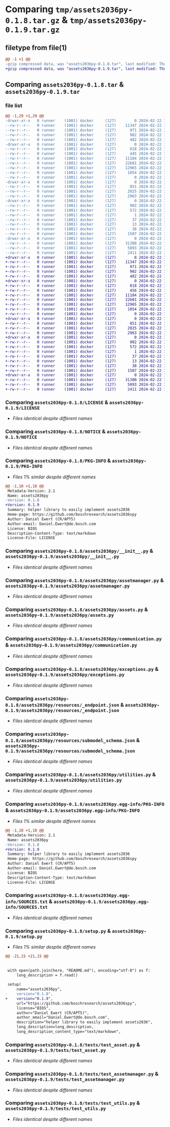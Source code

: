 # Comparing `tmp/assets2036py-0.1.8.tar.gz` & `tmp/assets2036py-0.1.9.tar.gz`

## filetype from file(1)

```diff
@@ -1 +1 @@
-gzip compressed data, was "assets2036py-0.1.8.tar", last modified: Thu Feb 22 14:31:39 2024, max compression
+gzip compressed data, was "assets2036py-0.1.9.tar", last modified: Thu Feb 22 16:06:46 2024, max compression
```

## Comparing `assets2036py-0.1.8.tar` & `assets2036py-0.1.9.tar`

### file list

```diff
@@ -1,29 +1,29 @@
-drwxr-xr-x   0 runner    (1001) docker     (127)        0 2024-02-22 14:31:39.466343 assets2036py-0.1.8/
--rw-r--r--   0 runner    (1001) docker     (127)    11347 2024-02-22 14:31:31.000000 assets2036py-0.1.8/LICENSE
--rw-r--r--   0 runner    (1001) docker     (127)      971 2024-02-22 14:31:31.000000 assets2036py-0.1.8/NOTICE
--rw-r--r--   0 runner    (1001) docker     (127)      902 2024-02-22 14:31:39.466343 assets2036py-0.1.8/PKG-INFO
--rw-r--r--   0 runner    (1001) docker     (127)      482 2024-02-22 14:31:31.000000 assets2036py-0.1.8/README.md
-drwxr-xr-x   0 runner    (1001) docker     (127)        0 2024-02-22 14:31:39.466343 assets2036py-0.1.8/assets2036py/
--rw-r--r--   0 runner    (1001) docker     (127)      818 2024-02-22 14:31:31.000000 assets2036py-0.1.8/assets2036py/__init__.py
--rw-r--r--   0 runner    (1001) docker     (127)      445 2024-02-22 14:31:31.000000 assets2036py-0.1.8/assets2036py/assetlogging.py
--rw-r--r--   0 runner    (1001) docker     (127)    11184 2024-02-22 14:31:31.000000 assets2036py-0.1.8/assets2036py/assetmanager.py
--rw-r--r--   0 runner    (1001) docker     (127)    22681 2024-02-22 14:31:31.000000 assets2036py-0.1.8/assets2036py/assets.py
--rw-r--r--   0 runner    (1001) docker     (127)    12965 2024-02-22 14:31:31.000000 assets2036py-0.1.8/assets2036py/communication.py
--rw-r--r--   0 runner    (1001) docker     (127)     1054 2024-02-22 14:31:31.000000 assets2036py-0.1.8/assets2036py/exceptions.py
--rw-r--r--   0 runner    (1001) docker     (127)        0 2024-02-22 14:31:31.000000 assets2036py-0.1.8/assets2036py/py.typed
-drwxr-xr-x   0 runner    (1001) docker     (127)        0 2024-02-22 14:31:39.466343 assets2036py-0.1.8/assets2036py/resources/
--rw-r--r--   0 runner    (1001) docker     (127)      851 2024-02-22 14:31:31.000000 assets2036py-0.1.8/assets2036py/resources/_endpoint.json
--rw-r--r--   0 runner    (1001) docker     (127)     2025 2024-02-22 14:31:31.000000 assets2036py-0.1.8/assets2036py/resources/submodel_schema.json
--rw-r--r--   0 runner    (1001) docker     (127)     2963 2024-02-22 14:31:31.000000 assets2036py-0.1.8/assets2036py/utilities.py
-drwxr-xr-x   0 runner    (1001) docker     (127)        0 2024-02-22 14:31:39.466343 assets2036py-0.1.8/assets2036py.egg-info/
--rw-r--r--   0 runner    (1001) docker     (127)      902 2024-02-22 14:31:39.000000 assets2036py-0.1.8/assets2036py.egg-info/PKG-INFO
--rw-r--r--   0 runner    (1001) docker     (127)      572 2024-02-22 14:31:39.000000 assets2036py-0.1.8/assets2036py.egg-info/SOURCES.txt
--rw-r--r--   0 runner    (1001) docker     (127)        1 2024-02-22 14:31:39.000000 assets2036py-0.1.8/assets2036py.egg-info/dependency_links.txt
--rw-r--r--   0 runner    (1001) docker     (127)       37 2024-02-22 14:31:39.000000 assets2036py-0.1.8/assets2036py.egg-info/requires.txt
--rw-r--r--   0 runner    (1001) docker     (127)       13 2024-02-22 14:31:39.000000 assets2036py-0.1.8/assets2036py.egg-info/top_level.txt
--rw-r--r--   0 runner    (1001) docker     (127)       38 2024-02-22 14:31:39.466343 assets2036py-0.1.8/setup.cfg
--rw-r--r--   0 runner    (1001) docker     (127)     1507 2024-02-22 14:31:31.000000 assets2036py-0.1.8/setup.py
-drwxr-xr-x   0 runner    (1001) docker     (127)        0 2024-02-22 14:31:39.466343 assets2036py-0.1.8/tests/
--rw-r--r--   0 runner    (1001) docker     (127)    31300 2024-02-22 14:31:31.000000 assets2036py-0.1.8/tests/test_asset.py
--rw-r--r--   0 runner    (1001) docker     (127)     5893 2024-02-22 14:31:31.000000 assets2036py-0.1.8/tests/test_assetmanager.py
--rw-r--r--   0 runner    (1001) docker     (127)     2411 2024-02-22 14:31:31.000000 assets2036py-0.1.8/tests/test_utils.py
+drwxr-xr-x   0 runner    (1001) docker     (127)        0 2024-02-22 16:06:46.144720 assets2036py-0.1.9/
+-rw-r--r--   0 runner    (1001) docker     (127)    11347 2024-02-22 16:06:35.000000 assets2036py-0.1.9/LICENSE
+-rw-r--r--   0 runner    (1001) docker     (127)      971 2024-02-22 16:06:35.000000 assets2036py-0.1.9/NOTICE
+-rw-r--r--   0 runner    (1001) docker     (127)      902 2024-02-22 16:06:46.144720 assets2036py-0.1.9/PKG-INFO
+-rw-r--r--   0 runner    (1001) docker     (127)      482 2024-02-22 16:06:35.000000 assets2036py-0.1.9/README.md
+drwxr-xr-x   0 runner    (1001) docker     (127)        0 2024-02-22 16:06:46.140720 assets2036py-0.1.9/assets2036py/
+-rw-r--r--   0 runner    (1001) docker     (127)      818 2024-02-22 16:06:35.000000 assets2036py-0.1.9/assets2036py/__init__.py
+-rw-r--r--   0 runner    (1001) docker     (127)      456 2024-02-22 16:06:35.000000 assets2036py-0.1.9/assets2036py/assetlogging.py
+-rw-r--r--   0 runner    (1001) docker     (127)    11184 2024-02-22 16:06:35.000000 assets2036py-0.1.9/assets2036py/assetmanager.py
+-rw-r--r--   0 runner    (1001) docker     (127)    22681 2024-02-22 16:06:35.000000 assets2036py-0.1.9/assets2036py/assets.py
+-rw-r--r--   0 runner    (1001) docker     (127)    12965 2024-02-22 16:06:35.000000 assets2036py-0.1.9/assets2036py/communication.py
+-rw-r--r--   0 runner    (1001) docker     (127)     1054 2024-02-22 16:06:35.000000 assets2036py-0.1.9/assets2036py/exceptions.py
+-rw-r--r--   0 runner    (1001) docker     (127)        0 2024-02-22 16:06:35.000000 assets2036py-0.1.9/assets2036py/py.typed
+drwxr-xr-x   0 runner    (1001) docker     (127)        0 2024-02-22 16:06:46.140720 assets2036py-0.1.9/assets2036py/resources/
+-rw-r--r--   0 runner    (1001) docker     (127)      851 2024-02-22 16:06:35.000000 assets2036py-0.1.9/assets2036py/resources/_endpoint.json
+-rw-r--r--   0 runner    (1001) docker     (127)     2025 2024-02-22 16:06:35.000000 assets2036py-0.1.9/assets2036py/resources/submodel_schema.json
+-rw-r--r--   0 runner    (1001) docker     (127)     2963 2024-02-22 16:06:35.000000 assets2036py-0.1.9/assets2036py/utilities.py
+drwxr-xr-x   0 runner    (1001) docker     (127)        0 2024-02-22 16:06:46.144720 assets2036py-0.1.9/assets2036py.egg-info/
+-rw-r--r--   0 runner    (1001) docker     (127)      902 2024-02-22 16:06:46.000000 assets2036py-0.1.9/assets2036py.egg-info/PKG-INFO
+-rw-r--r--   0 runner    (1001) docker     (127)      572 2024-02-22 16:06:46.000000 assets2036py-0.1.9/assets2036py.egg-info/SOURCES.txt
+-rw-r--r--   0 runner    (1001) docker     (127)        1 2024-02-22 16:06:46.000000 assets2036py-0.1.9/assets2036py.egg-info/dependency_links.txt
+-rw-r--r--   0 runner    (1001) docker     (127)       37 2024-02-22 16:06:46.000000 assets2036py-0.1.9/assets2036py.egg-info/requires.txt
+-rw-r--r--   0 runner    (1001) docker     (127)       13 2024-02-22 16:06:46.000000 assets2036py-0.1.9/assets2036py.egg-info/top_level.txt
+-rw-r--r--   0 runner    (1001) docker     (127)       38 2024-02-22 16:06:46.144720 assets2036py-0.1.9/setup.cfg
+-rw-r--r--   0 runner    (1001) docker     (127)     1507 2024-02-22 16:06:35.000000 assets2036py-0.1.9/setup.py
+drwxr-xr-x   0 runner    (1001) docker     (127)        0 2024-02-22 16:06:46.144720 assets2036py-0.1.9/tests/
+-rw-r--r--   0 runner    (1001) docker     (127)    31300 2024-02-22 16:06:35.000000 assets2036py-0.1.9/tests/test_asset.py
+-rw-r--r--   0 runner    (1001) docker     (127)     5893 2024-02-22 16:06:35.000000 assets2036py-0.1.9/tests/test_assetmanager.py
+-rw-r--r--   0 runner    (1001) docker     (127)     2411 2024-02-22 16:06:35.000000 assets2036py-0.1.9/tests/test_utils.py
```

### Comparing `assets2036py-0.1.8/LICENSE` & `assets2036py-0.1.9/LICENSE`

 * *Files identical despite different names*

### Comparing `assets2036py-0.1.8/NOTICE` & `assets2036py-0.1.9/NOTICE`

 * *Files identical despite different names*

### Comparing `assets2036py-0.1.8/PKG-INFO` & `assets2036py-0.1.9/PKG-INFO`

 * *Files 1% similar despite different names*

```diff
@@ -1,10 +1,10 @@
 Metadata-Version: 2.1
 Name: assets2036py
-Version: 0.1.8
+Version: 0.1.9
 Summary: helper library to easily implement assets2036
 Home-page: https://github.com/boschresearch/assets2036spy
 Author: Daniel Ewert (CR/APT5)
 Author-email: Daniel.Ewert@de.bosch.com
 License: BIOS
 Description-Content-Type: text/markdown
 License-File: LICENSE
```

### Comparing `assets2036py-0.1.8/assets2036py/__init__.py` & `assets2036py-0.1.9/assets2036py/__init__.py`

 * *Files identical despite different names*

### Comparing `assets2036py-0.1.8/assets2036py/assetmanager.py` & `assets2036py-0.1.9/assets2036py/assetmanager.py`

 * *Files identical despite different names*

### Comparing `assets2036py-0.1.8/assets2036py/assets.py` & `assets2036py-0.1.9/assets2036py/assets.py`

 * *Files identical despite different names*

### Comparing `assets2036py-0.1.8/assets2036py/communication.py` & `assets2036py-0.1.9/assets2036py/communication.py`

 * *Files identical despite different names*

### Comparing `assets2036py-0.1.8/assets2036py/exceptions.py` & `assets2036py-0.1.9/assets2036py/exceptions.py`

 * *Files identical despite different names*

### Comparing `assets2036py-0.1.8/assets2036py/resources/_endpoint.json` & `assets2036py-0.1.9/assets2036py/resources/_endpoint.json`

 * *Files identical despite different names*

### Comparing `assets2036py-0.1.8/assets2036py/resources/submodel_schema.json` & `assets2036py-0.1.9/assets2036py/resources/submodel_schema.json`

 * *Files identical despite different names*

### Comparing `assets2036py-0.1.8/assets2036py/utilities.py` & `assets2036py-0.1.9/assets2036py/utilities.py`

 * *Files identical despite different names*

### Comparing `assets2036py-0.1.8/assets2036py.egg-info/PKG-INFO` & `assets2036py-0.1.9/assets2036py.egg-info/PKG-INFO`

 * *Files 1% similar despite different names*

```diff
@@ -1,10 +1,10 @@
 Metadata-Version: 2.1
 Name: assets2036py
-Version: 0.1.8
+Version: 0.1.9
 Summary: helper library to easily implement assets2036
 Home-page: https://github.com/boschresearch/assets2036spy
 Author: Daniel Ewert (CR/APT5)
 Author-email: Daniel.Ewert@de.bosch.com
 License: BIOS
 Description-Content-Type: text/markdown
 License-File: LICENSE
```

### Comparing `assets2036py-0.1.8/assets2036py.egg-info/SOURCES.txt` & `assets2036py-0.1.9/assets2036py.egg-info/SOURCES.txt`

 * *Files identical despite different names*

### Comparing `assets2036py-0.1.8/setup.py` & `assets2036py-0.1.9/setup.py`

 * *Files 1% similar despite different names*

```diff
@@ -21,15 +21,15 @@
 
 
 with open(path.join(here, "README.md"), encoding="utf-8") as f:
     long_description = f.read()
 
 setup(
     name="assets2036py",
-    version="0.1.8",
+    version="0.1.9",
     url="https://github.com/boschresearch/assets2036spy",
     license="BIOS",
     author="Daniel Ewert (CR/APT5)",
     author_email="Daniel.Ewert@de.bosch.com",
     description="helper library to easily implement assets2036",
     long_description=long_description,
     long_description_content_type="text/markdown",
```

### Comparing `assets2036py-0.1.8/tests/test_asset.py` & `assets2036py-0.1.9/tests/test_asset.py`

 * *Files identical despite different names*

### Comparing `assets2036py-0.1.8/tests/test_assetmanager.py` & `assets2036py-0.1.9/tests/test_assetmanager.py`

 * *Files identical despite different names*

### Comparing `assets2036py-0.1.8/tests/test_utils.py` & `assets2036py-0.1.9/tests/test_utils.py`

 * *Files identical despite different names*

